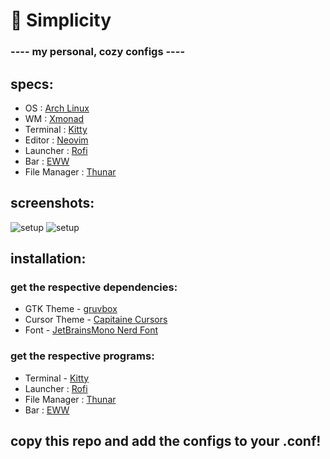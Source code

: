 # 🌿 Simplicity
### ---- my personal, cozy configs ----

## specs:
  - OS : [Arch Linux](https://archlinux.org/)
  - WM : [Xmonad](https://xmonad.org/)
  - Terminal : [Kitty](https://sw.kovidgoyal.net/kitty/)
  - Editor : [Neovim](https://neovim.io/)
  - Launcher : [Rofi](https://github.com/davatorium/rofi)
  - Bar : [EWW](https://github.com/elkowar/eww)
  - File Manager : [Thunar](https://wiki.archlinux.org/title/Thunar)

## screenshots:

![setup](https://media.discordapp.net/attachments/877252078521688124/1020467963511451708/2022-09-16-165500_1920x1080_scrot.png?width=575&height=321)
![setup](https://media.discordapp.net/attachments/877252078521688124/1020090460657696818/vim.png?width=575&height=321)

## installation:

### get the respective dependencies:
- GTK Theme - [gruvbox](https://store.kde.org/p/1681313/)
- Cursor Theme - [Capitaine Cursors](https://www.pling.com/p/1818760)
- Font - [JetBrainsMono Nerd Font](https://github.com/jtbx/jetbrainsmono-nerdfont)

### get the respective programs:
- Terminal - [Kitty](https://sw.kovidgoyal.net/kitty/)
- Launcher : [Rofi](https://github.com/davatorium/rofi)
- File Manager : [Thunar](https://wiki.archlinux.org/title/Thunar)
- Bar : [EWW](https://github.com/elkowar/eww)

## copy this repo and add the configs to your .conf!

